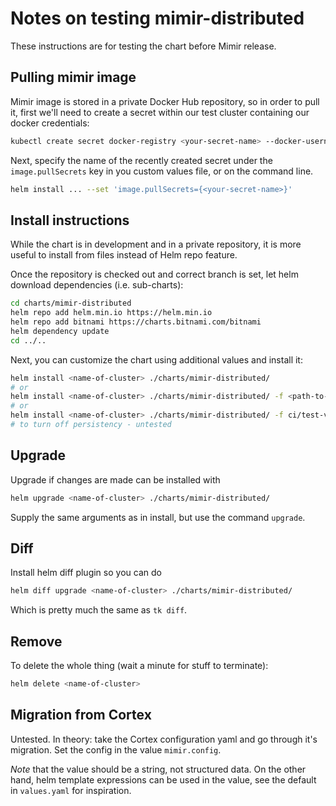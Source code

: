 # Notes on testing mimir-distributed

These instructions are for testing the chart before Mimir release.

## Pulling mimir image

Mimir image is stored in a private Docker Hub repository, so in order to pull it, first we'll need to create a secret within our test cluster containing our docker credentials:

```sh
kubectl create secret docker-registry <your-secret-name> --docker-username <your-docker-user> --docker-password <your-docker-password> --docker-email <your-docker-email>
```

Next, specify the name of the recently created secret under the `image.pullSecrets` key in you custom values file, or on the command line.

```sh
helm install ... --set 'image.pullSecrets={<your-secret-name>}'
```

## Install instructions

While the chart is in development and in a private repository, it is more useful to install from files instead of Helm repo feature.

Once the repository is checked out and correct branch is set, let helm download dependencies (i.e. sub-charts):

```sh
cd charts/mimir-distributed
helm repo add helm.min.io https://helm.min.io
helm repo add bitnami https://charts.bitnami.com/bitnami
helm dependency update
cd ../..
```

Next, you can customize the chart using additional values and install it:

```sh
helm install <name-of-cluster> ./charts/mimir-distributed/
# or
helm install <name-of-cluster> ./charts/mimir-distributed/ -f <path-to-your-values-file>
# or
helm install <name-of-cluster> ./charts/mimir-distributed/ -f ci/test-values.yaml
# to turn off persistency - untested
```

## Upgrade

Upgrade if changes are made can be installed with
```sh
helm upgrade <name-of-cluster> ./charts/mimir-distributed/
```
Supply the same arguments as in install, but use the command `upgrade`.

## Diff
Install helm diff plugin so you can do
```sh
helm diff upgrade <name-of-cluster> ./charts/mimir-distributed/
```
Which is pretty much the same as `tk diff`.

## Remove
To delete the whole thing (wait a minute for stuff to terminate):
```sh
helm delete <name-of-cluster>
```

## Migration from Cortex

Untested. In theory: take the Cortex configuration yaml and go through it's migration. Set the config in the value `mimir.config`.

_Note_ that the value should be a string, not structured data. On the other hand, helm template expressions can be used in the value, see the default in `values.yaml` for inspiration.
